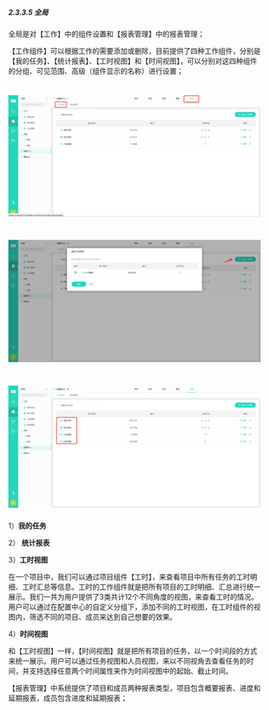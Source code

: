 ##### 2.3.3.5 全局

全局是对【工作】中的组件设置和【报表管理】中的报表管理；

【工作组件】可以根据工作的需要添加或删除，目前提供了四种工作组件，分别是【我的任务】、【统计报表】、【工时视图】和【时间视图】，可以分别对这四种组件的分组、可见范围、高级（组件显示的名称）进行设置；

# ![](/assets/05-高级-工作组件添加1.png)

# ![](/assets/05-高级-工作组件添加2.png)

# ![](/assets/05-高级-工作组件添加3.png)

1）**我的任务**

2） **统计报表**



3）**工时视图**

在一个项目中，我们可以通过项目组件【工时】，来查看项目中所有任务的工时明细、工时汇总等信息。工时的工作组件就是把所有项目的工时明细、汇总进行统一展示。我们一共为用户提供了3类共计12个不同角度的视图，来查看工时的情况。用户可以通过在配置中心的自定义分组下，添加不同的工时视图，在工时组件的视图内，筛选不同的项目、成员来达到自己想要的效果。

4）**时间视图**

和【工时视图】一样，【时间视图】就是把所有项目的任务，以一个时间段的方式来统一展示。用户可以通过任务视图和人员视图，来以不同视角去查看任务的时间，并支持选择任意两个时间属性来作为时间视图中的起始、截止时间。




【报表管理】中系统提供了项目和成员两种报表类型，项目包含概要报表、进度和延期报表，成员包含进度和延期报表；

# 



